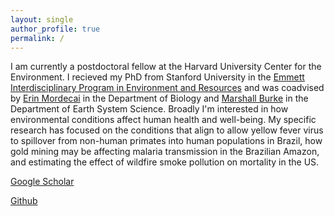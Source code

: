 ```yaml
---
layout: single
author_profile: true
permalink: /
---
```



I am currently a postdoctoral fellow at the Harvard University Center for the Environment. I recieved my PhD from Stanford University in the [Emmett Interdisciplinary Program in Environment and Resources](https://earth.stanford.edu/eiper) and was coadvised by [Erin Mordecai](https://www.mordecailab.com/) in the Department of Biology and [Marshall Burke](https://www.stanfordecholab.com/) in the Department of Earth System Science. Broadly I'm interested in how environmental conditions affect human health and well-being. My specific research has focused on the conditions that align to allow yellow fever virus to spillover from non-human primates into human populations in Brazil, how gold mining may be affecting malaria transmission in the Brazilian Amazon, and estimating the effect of wildfire smoke pollution on mortality in the US. 


[Google Scholar](https://scholar.google.com/citations?user=mNidseoAAAAJ&hl=en)

[Github](https://github.com/marissachilds)
